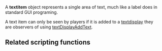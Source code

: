 A **textitem** object represents a single area of text, much like a label does in standard GUI programing.

A text item can only be seen by players if it is added to a [textdisplay](/textdisplay.md "wikilink") they are observers of using [textDisplayAddText](/textDisplayAddText.md "wikilink").

Related scripting functions
---------------------------

